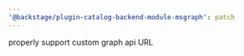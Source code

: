 ```yaml
---
'@backstage/plugin-catalog-backend-module-msgraph': patch
---
```


properly support custom graph api URL
